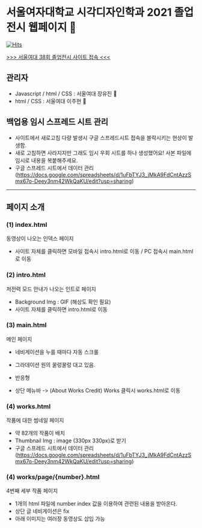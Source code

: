 # 서울여자대학교 시각디자인학과 2021 졸업전시 웹페이지 :seedling:

[![Hits](https://hits.seeyoufarm.com/api/count/incr/badge.svg?url=http%3A%2F%2Fswuvd2021.com&count_bg=%23009999&title_bg=%23555555&icon=csswizardry.svg&icon_color=%23FFBF00&title=his&edge_flat=false)](https://hits.seeyoufarm.com)

[>>> 서울여대 38회 졸업전시 사이트 접속 <<<](http://swuvd2021.com/)

## 관리자
- Javascript / html / CSS : 서울여대 장유진 :whale2: 
- html / CSS : 서울여대 이주현 :dolphin:

## 백업용 임시 스프레드 시트 관리

- 사이트에서 새로고침 다량 발생시 구글 스프레드시트 접속을 블락시키는 현상이 발생함.
- 새로 고침하면 사라지지만 그래도 임시 우회 시트를 하나 생성했어요! 사본 파일에 임시로 내용을 복붙해주세요.
- 구글 스프레드 시트에서 데이터 관리 (https://docs.google.com/spreadsheets/d/1uFbTYJ3_jMkA9FdCntAzzSmx67o-Deey3nm42WkQaKU/edit?usp=sharing)



---
## 페이지 소개
### (1) index.html
동영상이 나오는 인덱스 페이지
- 사이트 자체를 클릭하면 모바일 접속시 intro.html로 이동 / PC 접속시 main.html로 이동

### (2) intro.html
저전력 모드 안내가 나오는 인트로 페이지
- Background Img : GIF (해상도 확인 필요)
- 사이트 자체를 클릭하면 intro.html로 이동

### (3) main.html
메인 페이지
- 네비게이션을 누를 때마다 자동 스크롤
- 그라데이션 원의 꿀렁꿀렁 대고 있음.
- 반응형

- 상단 메뉴바
-> (About Works Credit)
Works 클릭시 works.html로 이동

### (4) works.html
작품에 대한 썸네일 페이지
- 약 82개의 작품이 배치
- Thumbnail Img : image (330px 330px)로 받기
- 구글 스프레드 시트에서 데이터 관리 (https://docs.google.com/spreadsheets/d/1uFbTYJ3_jMkA9FdCntAzzSmx67o-Deey3nm42WkQaKU/edit?usp=sharing)


### (4) works/page/{number}.html
4번째 세부 작품 페이지
- 1개의 html 파일에 number index 값을 이용하여 관련된 내용을 받아온다.
- 상단 글 네비게이션은 fix
- 아래 이미지는 여러장 동영상도 삽입 가능